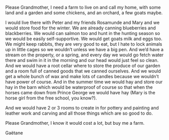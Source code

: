 ---
---

Please Grandmother, I need a farm to live on and call my home, with some land and a garden and some chickens, and an orchard, a few goats maybe.   

I would live there with Peter and my friends Rosamunde and Mary and we would store food for the winter.  We are already canning blueberries and blackberries.  We would can salmon too and hunt in the hunting season so we would be easily self-supportive.  We would get goats milk and eggs too.  We might keep rabbits, they are very good to eat, but I hate to lock animals up in little cages so we wouldn’t unless we have a big pen.  And we’d have a stream on the property, or a spring, and every day we would go fetch water there and swim in it in the morning and our head would just feel so clean.  And we would have a root cellar where to store the produce of our garden and a room full of canned goods that we canned ourselves.  And we would get a whole bunch of wax and make lots of candles because we wouldn’t have power of course.  And in the summer time we would hay and store our hay in the barn which would be waterproof of course so that when the horses came down from Prince George we would have hay (Mary is the horse girl from the free school, you know?).  

And we would have 2 or 3 rooms to create in for pottery and painting and leather work and carving and all those things which are so good to do.  

Please Grandmother, I know it would cost a lot, but buy me a farm.  

Gaëtane
